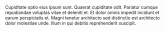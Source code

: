 Cupiditate optio eius ipsum sunt. Quaerat cupiditate odit. Pariatur cumque repudiandae voluptas vitae et deleniti et. Et dolor omnis impedit incidunt et earum perspiciatis et. Magni tenetur architecto sed distinctio est architecto dolor molestiae unde. Illum in qui debitis reprehenderit suscipit.